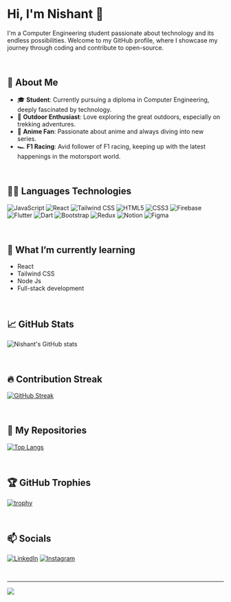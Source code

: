 # Hi, I'm Nishant 👋

I'm a Computer Engineering student passionate about technology and its endless possibilities. Welcome to my GitHub profile, where I showcase my journey through coding and contribute to open-source.

<br/>

## 🌟 About Me
- 🎓 **Student**: Currently pursuing a diploma in Computer Engineering, deeply fascinated by technology.
- 🌲 **Outdoor Enthusiast**: Love exploring the great outdoors, especially on trekking adventures.
- 🎥 **Anime Fan**: Passionate about anime and always diving into new series.
- 🏎️ **F1 Racing**: Avid follower of F1 racing, keeping up with the latest happenings in the motorsport world.

<br/>

## 🧑‍💻 Languages  Technologies

![JavaScript](https://img.shields.io/badge/JavaScript-F7DF1E?style=flat-square&logo=javascript&logoColor=black) 
![React](https://img.shields.io/badge/React-61DAFB?style=flat-square&logo=react&logoColor=black) 
![Tailwind CSS](https://img.shields.io/badge/Tailwind%20CSS-06B6D4?style=flat-square&logo=tailwindcss&logoColor=white) 
![HTML5](https://img.shields.io/badge/HTML5-E34F26?style=flat-square&logo=html5&logoColor=white) 
![CSS3](https://img.shields.io/badge/CSS3-1572B6?style=flat-square&logo=css3&logoColor=white) 
![Firebase](https://img.shields.io/badge/Firebase-FFCA28?style=flat-square&logo=firebase&logoColor=black) 
![Flutter](https://img.shields.io/badge/Flutter-02569B?style=flat-square&logo=flutter&logoColor=white) 
![Dart](https://img.shields.io/badge/Dart-00BFFF?style=flat-square&logo=dart&logoColor=white) 
![Bootstrap](https://img.shields.io/badge/Bootstrap-563D7C?style=flat-square&logo=bootstrap&logoColor=white) 
![Redux](https://img.shields.io/badge/Redux-764ABC?style=flat-square&logo=redux&logoColor=white) 
![Notion](https://img.shields.io/badge/Notion-000000?style=flat-square&logo=notion&logoColor=white) 
![Figma](https://img.shields.io/badge/Figma-F24E1E?style=flat-square&logo=figma&logoColor=white)

<br/>

## 🌱 What I’m currently learning

- React
- Tailwind CSS
- Node Js
- Full-stack development


<br/>

## 📈 GitHub Stats

![Nishant's GitHub stats](https://github-readme-stats.vercel.app/api?username=const-nishant&show_icons=true&theme=radical)

<br/>

## 🔥 Contribution Streak

[![GitHub Streak](https://github-readme-streak-stats.herokuapp.com/?user=const-nishant&theme=radical)](https://git.io/streak-stats)

<br/>

## 🚀 My Repositories

[![Top Langs](https://github-readme-stats.vercel.app/api/top-langs/?username=const-nishant&layout=compact)](https://github.com/anuraghazra/github-readme-stats)

<br/>

## 🏆 GitHub Trophies

[![trophy](https://github-profile-trophy.vercel.app/?username=const-nishant&theme=onedark)](https://github.com/ryo-ma/github-profile-trophy)

<br/>

## 📫 Socials

[![LinkedIn](https://img.shields.io/badge/LinkedIn-0A66C2?style=flat-square&logo=linkedin&logoColor=white)](https://www.linkedin.com/in/const-nishant/)
 [![Instagram](https://img.shields.io/badge/Instagram-E1306C?style=flat-square&logo=instagram&logoColor=white)](https://www.instagram.com/const_nishant/)

<br/>



---

[![](https://visitcount.itsvg.in/api?id=const-nishant&label=Profile%20Views&icon=0&pretty=true)](https://visitcount.itsvg.in)

